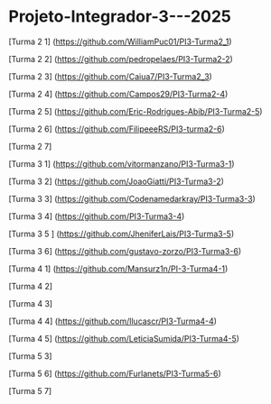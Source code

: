 # Projeto-Integrador-3---2025

[Turma 2 1] (https://github.com/WilliamPuc01/PI3-Turma2_1)

[Turma 2 2] (https://github.com/pedropelaes/PI3-Turma2-2)

[Turma 2 3] (https://github.com/Caiua7/PI3-Turma2_3)

[Turma 2 4] (https://github.com/Campos29/PI3-Turma2-4)

[Turma 2 5] (https://github.com/Eric-Rodrigues-Abib/PI3-Turma2-5)

[Turma 2 6] (https://github.com/FilipeeeRS/PI3-turma2-6)

[Turma 2 7]

[Turma 3 1] (https://github.com/vitormanzano/PI3-Turma3-1)

[Turma 3 2] (https://github.com/JoaoGiatti/PI3-Turma3-2)

[Turma 3 3] (https://github.com/Codenamedarkray/PI3-Turma3-3)

[Turma 3 4] (https://github.com/PI3-Turma3-4)

[Turma 3 5 ] (https://github.com/JheniferLais/PI3-Turma3-5)

[Turma 3 6] (https://github.com/gustavo-zorzo/PI3-Turma3-6)

[Turma 4 1]  (https://github.com/Mansurz1n/PI-3-Turma4-1)

[Turma 4 2]

[Turma 4 3]

[Turma 4 4] (https://github.com/llucascr/PI3-Turma4-4)

[Turma 4 5] (https://github.com/LeticiaSumida/PI3-Turma4-5)

[Turma 5 3]

[Turma 5 6] (https://github.com/Furlanets/PI3-Turma5-6)

[Turma 5 7]


